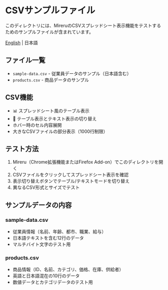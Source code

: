 # CSVサンプルファイル

このディレクトリには、MireruのCSVスプレッドシート表示機能をテストするためのサンプルファイルが含まれています。

[English](README.md) | 日本語

## ファイル一覧

- `sample-data.csv` - 従業員データのサンプル（日本語含む）
- `products.csv` - 商品データのサンプル

## CSV機能

- 📊 スプレッドシート風のテーブル表示
- 📄 テーブル表示とテキスト表示の切り替え
- ホバー時のセル内容展開
- 大きなCSVファイルの部分表示（1000行制限）

## テスト方法

1. Mireru（Chrome拡張機能またはFirefox Add-on）でこのディレクトリを開く
2. CSVファイルをクリックしてスプレッドシート表示を確認
3. 表示切り替えボタンでテーブル/テキストモードを切り替え
4. 異なるCSV形式とサイズでテスト

## サンプルデータの内容

### sample-data.csv
- 従業員情報（名前、年齢、都市、職業、給与）
- 日本語テキストを含む12行のデータ
- マルチバイト文字のテスト用

### products.csv  
- 商品情報（ID、名前、カテゴリ、価格、在庫、供給者）
- 英語と日本語混在の10行のデータ
- 数値データとカテゴリデータのテスト用